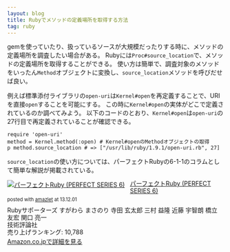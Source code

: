 ```yaml
---
layout: blog
title: Rubyでメソッドの定義場所を取得する方法
tag: ruby
---
```




gemを使っていたり、扱っているソースが大規模だったりする時に、メソッドの定義場所を調査したい場合がある。
Rubyには`Proc#source_location`で、メソッドの定義場所を取得することができる。
使い方は簡単で、調査対象のメソッドをいったん`Method`オブジェクトに変換し、`source_location`メソッドを呼びだせば良い。

例えば標準添付ライブラリの`open-uri`は`Kernel#open`を再定義することで、URIを直接`open`することを可能にする。
この時に`Kernel#open`の実体がどこで定義されているのか調べてみよう。
以下のコードのとおり、`Kernel#open`は`open-uri`の27行目で再定義されていることが確認できる。

~~~~
require 'open-uri'
method = Kernel.method(:open) # Kernel#openのMethodオブジェクトの取得
p method.source_location # => ["/usr/lib/ruby/1.9.1/open-uri.rb", 27]
~~~~

`source_location`の使い方については、パーフェクトRubyの6-1-1のコラムとして簡単な解説が掲載されている。

<div class="amazlet-box" style="margin-bottom:0px;"><div class="amazlet-image" style="float:left;margin:0px 12px 1px 0px;"><a href="http://www.amazon.co.jp/exec/obidos/ASIN/4774158798/xmisao-22/ref=nosim/" name="amazletlink" target="_blank"><img src="http://ecx.images-amazon.com/images/I/51K0jUf%2BiEL._SL160_.jpg" alt="パーフェクトRuby (PERFECT SERIES 6)" style="border: none;" /></a></div><div class="amazlet-info" style="line-height:120%; margin-bottom: 10px"><div class="amazlet-name" style="margin-bottom:10px;line-height:120%"><a href="http://www.amazon.co.jp/exec/obidos/ASIN/4774158798/xmisao-22/ref=nosim/" name="amazletlink" target="_blank">パーフェクトRuby (PERFECT SERIES 6)</a><div class="amazlet-powered-date" style="font-size:80%;margin-top:5px;line-height:120%">posted with <a href="http://www.amazlet.com/" title="amazlet" target="_blank">amazlet</a> at 13.12.01</div></div><div class="amazlet-detail">Rubyサポーターズ すがわら まさのり 寺田 玄太郎 三村 益隆 近藤 宇智朗 橋立 友宏 関口 亮一 <br />技術評論社 <br />売り上げランキング: 10,788<br /></div><div class="amazlet-sub-info" style="float: left;"><div class="amazlet-link" style="margin-top: 5px"><a href="http://www.amazon.co.jp/exec/obidos/ASIN/4774158798/xmisao-22/ref=nosim/" name="amazletlink" target="_blank">Amazon.co.jpで詳細を見る</a></div></div></div><div class="amazlet-footer" style="clear: left"></div></div>
